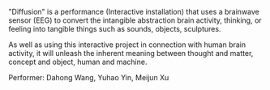 "Diffusion" is a performance (Interactive installation) 
that uses a  brainwave sensor (EEG) to convert the intangible abstraction brain activity, 
thinking, or feeling into tangible things such as sounds, objects, sculptures.

As well as using this interactive project in connection with human brain activity, 
it will unleash the inherent meaning between 
thought and matter, concept and object, human and machine.

Performer: Dahong Wang, Yuhao Yin, Meijun Xu